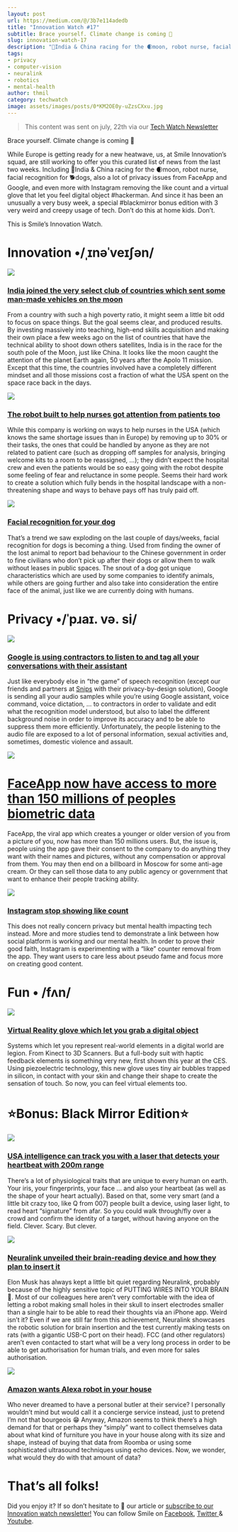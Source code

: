 ```yaml
---
layout: post
url: https://medium.com/@/3b7e114adedb
title: "Innovation Watch #17"
subtitle: Brace yourself. Climate change is coming 🥵
slug: innovation-watch-17
description: "🚀India & China racing for the 🌒moon, robot nurse, facial recognition for 🐕dogs, also a lot of privacy issues from FaceApp and Google, and even more with Instagram removing the like count and a virt"
tags: 
- privacy
- computer-vision
- neuralink
- robotics
- mental-health
author: thmil
category: techwatch
image: assets/images/posts/0*KM2OE0y-uZzsCXxu.jpg
---
```


> This content was sent on july, 22th via our [Tech Watch Newsletter](https://mailchi.mp/c414f1508567/techwatch)

Brace yourself. Climate change is coming 🥵

While Europe is getting ready for a new heatwave, us, at Smile Innovation’s squad, are still working to offer you this curated list of news from the last two weeks. Including 🚀India & China racing for the 🌒moon, robot nurse, facial recognition for 🐕dogs, also a lot of privacy issues from FaceApp and Google, and even more with Instagram removing the like count and a virtual glove that let you feel digital object #hackerman. And since it has been an unusually a very busy week, a special #blackmirror bonus edition with 3 very weird and creepy usage of tech. Don’t do this at home kids. Don’t.

This is Smile’s Innovation Watch.

# Innovation •/ˌɪnəˈveɪʃən/

![](/assets/images/posts/0*KM2OE0y-uZzsCXxu.jpg)

### [India joined the very select club of countries which sent some man-made vehicles on the moon](https://www.nytimes.com/2019/07/14/world/asia/india-moon-landing.html)

From a country with such a high poverty ratio, it might seem a little bit odd to focus on space things. But the goal seems clear, and produced results. By investing massively into teaching, high-end skills acquisition and making their own place a few weeks ago on the list of countries that have the technical ability to shoot down others satellites, India is in the race for the south pole of the Moon, just like China. It looks like the moon caught the attention of the planet Earth again, 50 years after the Apolo 11 mission. Except that this time, the countries involved have a completely different mindset and all those missions cost a fraction of what the USA spent on the space race back in the days.

![](/assets/images/posts/0*OI7NOdrfeapV-bB_.png)

### [The robot built to help nurses got attention from patients too](https://www.fastcompany.com/90372204/a-hospital-introduced-a-robot-to-help-nurses-they-didnt-expect-it-to-be-so-popular)

While this company is working on ways to help nurses in the USA (which knows the same shortage issues than in Europe) by removing up to 30% or their tasks, the ones that could be handled by anyone as they are not related to patient care (such as dropping off samples for analysis, bringing welcome kits to a room to be reassigned, …); they didn’t expect the hospital crew and even the patients would be so easy going with the robot despite some feeling of fear and reluctance in some people. Seems their hard work to create a solution which fully bends in the hospital landscape with a non-threatening shape and ways to behave pays off has truly paid off.

![](/assets/images/posts/0*dYw07vFQwRP66tg-.jpeg)

### [Facial recognition for your dog](https://www.theverge.com/platform/amp/2019/7/13/20693064/megvii-chinese-ai-facial-recognition-lost-pets-dogs-cats-surveillance)

That’s a trend we saw exploding on the last couple of days/weeks, facial recognition for dogs is becoming a thing. Used from finding the owner of the lost animal to report bad behaviour to the Chinese government in order to fine civilians who don’t pick up after their dogs or allow them to walk without leases in public spaces. The snout of a dog got unique characteristics which are used by some companies to identify animals, while others are going further and also take into consideration the entire face of the animal, just like we are currently doing with humans.

# Privacy •/ˈpɹaɪ. və. si/

![](/assets/images/posts/0*lANBaD3FiTWkYcHH.jpg)

### [Google is using contractors to listen to and tag all your conversations with their assistant](https://thenextweb.com/google/2019/07/10/google-contractors-are-secretly-listening-to-your-assistant-recordings/)

Just like everybody else in “the game” of speech recognition (except our friends and partners at [Snips](http://snips.ai/) with their privacy-by-design solution), Google is sending all your audio samples while you’re using Google assistant, voice command, voice dictation, … to contractors in order to validate and edit what the recognition model understood, but also to label the different background noise in order to improve its accuracy and to be able to suppress them more efficiently. Unfortunately, the people listening to the audio file are exposed to a lot of personal information, sexual activities and, sometimes, domestic violence and assault.

![](/assets/images/posts/0*9KqSo2A2JHUVaagv.jpg)

# [FaceApp now have access to more than 150 millions of peoples biometric data](https://www.forbes.com/sites/johnkoetsier/2019/07/17/viral-app-faceapp-now-owns-access-to-more-than-150-million-peoples-faces-and-names/#7a5332ab62f1)

FaceApp, the viral app which creates a younger or older version of you from a picture of you, now has more than 150 millions users. But, the issue is, people using the app gave their consent to the company to do anything they want with their names and pictures, without any compensation or approval from them. You may then end on a billboard in Moscow for some anti-age cream. Or they can sell those data to any public agency or government that want to enhance their people tracking ability.

![](/assets/images/posts/0*-KHlPJ0GBjYZbYst.jpg)

### [Instagram stop showing like count](https://www.bbc.com/news/world-49026935)

This does not really concern privacy but mental health impacting tech instead. More and more studies tend to demonstrate a link between how social platform is working and our mental health. In order to prove their good faith, Instagram is experimenting with a “like” counter removal from the app. They want users to care less about pseudo fame and focus more on creating good content.

# Fun • /fʌn/

![](/assets/images/posts/0*zUOcMU0fLQ4PFP90.jpg)

### [Virtual Reality glove which let you grab a digital object](http://blogs.discovermagazine.com/d-brief/2019/07/18/this-new-virtual-reality-glove-lets-you-grab-digital-objects/)

Systems which let you represent real-world elements in a digital world are legion. From Kinect to 3D Scanners. But a full-body suit with haptic feedback elements is something very new, first shown this year at the CES. Using piezoelectric technology, this new glove uses tiny air bubbles trapped in silicon, in contact with your skin and change their shape to create the sensation of touch. So now, you can feel virtual elements too.

# ⭐️Bonus: Black Mirror Edition⭐️

![](/assets/images/posts/0*2AFFnXofnmsnoGSY.jpg)

### [USA intelligence can track you with a laser that detects your heartbeat with 200m range](https://singularityhub.com/2019/07/11/the-pentagons-new-laser-based-tool-uses-your-heartbeat-to-track-you/)

There’s a lot of physiological traits that are unique to every human on earth. Your iris, your fingerprints, your face … and also your heartbeat (as well as the shape of your heart actually). Based on that, some very smart (and a little bit crazy too, like Q from 007) people built a device, using laser light, to read heart “signature” from afar. So you could walk through/fly over a crowd and confirm the identity of a target, without having anyone on the field. Clever. Scary. But clever.

![](/assets/images/posts/0*4meq02uUoqqSIj6U.png)

### [Neuralink unveiled their brain-reading device and how they plan to insert it](https://www.theverge.com/2019/7/16/20697123/elon-musk-neuralink-brain-reading-thread-robot)

Elon Musk has always kept a little bit quiet regarding Neuralink, probably because of the highly sensitive topic of PUTTING WIRES INTO YOUR BRAIN 🧠. Most of our colleagues here aren’t very comfortable with the idea of letting a robot making small holes in their skull to insert electrodes smaller than a single hair to be able to read their thoughts via an iPhone app. Weird isn’t it? Even if we are still far from this achievement, Neuralink showcases the robotic solution for brain insertion and the test currently making tests on rats (with a gigantic USB-C port on their head). FCC (and other regulators) aren’t even contacted to start what will be a very long process in order to be able to get authorisation for human trials, and even more for sales authorisation.

![](/assets/images/posts/0*8e57z7NIIRtMrUOg.jpg)

### [Amazon wants Alexa robot in your house](https://www.theverge.com/2019/7/12/20691540/amazon-home-robot-high-end-echo-report-bloomberg)

Who never dreamed to have a personal butler at their service? I personally wouldn’t mind but would call it a concierge service instead, just to pretend I’m not that bourgeois 😁 Anyway, Amazon seems to think there’s a high demand for that or perhaps they “simply” want to collect themselves data about what kind of furniture you have in your house along with its size and shape, instead of buying that data from Roomba or using some sophisticated ultrasound techniques using echo devices. Now, we wonder, what would they do with that amount of data?

# That’s all folks!

Did you enjoy it? If so don’t hesitate to 👏 our article or [subscribe to our Innovation watch newsletter!](https://mailchi.mp/c414f1508567/techwatch) You can follow Smile on [Facebook](https://www.facebook.com/smileopensource), [Twitter ](https://www.twitter.com/GroupeSmile)& [Youtube](http://www.youtube.com/user/SmileOpenSource).


